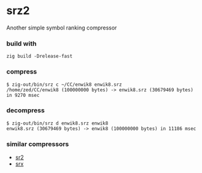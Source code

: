 # srz2
Another simple symbol ranking compressor

### build with

```
zig build -Drelease-fast
```

### compress

```
$ zig-out/bin/srz c ~/CC/enwik8 enwik8.srz
/home/zed/CC/enwik8 (100000000 bytes) -> enwik8.srz (30679469 bytes) in 9270 msec
```

### decompress

```
$ zig-out/bin/srz d enwik8.srz enwik8
enwik8.srz (30679469 bytes) -> enwik8 (100000000 bytes) in 11186 msec
```

### similar compressors

* [sr2](https://encode.su/threads/881-Symbol-ranking-compression)
* [srx](https://encode.su/threads/4038-SRX-fast-multi-threaded-SR-compressor)

